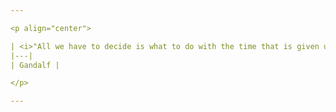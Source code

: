 ```yaml
---

<p align="center">

| <i>"All we have to decide is what to do with the time that is given us."</i> |
|---|
| Gandalf |

</p>

---
```

